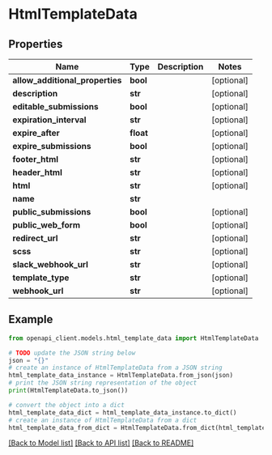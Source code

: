 # HtmlTemplateData


## Properties

Name | Type | Description | Notes
------------ | ------------- | ------------- | -------------
**allow_additional_properties** | **bool** |  | [optional] 
**description** | **str** |  | [optional] 
**editable_submissions** | **bool** |  | [optional] 
**expiration_interval** | **str** |  | [optional] 
**expire_after** | **float** |  | [optional] 
**expire_submissions** | **bool** |  | [optional] 
**footer_html** | **str** |  | [optional] 
**header_html** | **str** |  | [optional] 
**html** | **str** |  | [optional] 
**name** | **str** |  | 
**public_submissions** | **bool** |  | [optional] 
**public_web_form** | **bool** |  | [optional] 
**redirect_url** | **str** |  | [optional] 
**scss** | **str** |  | [optional] 
**slack_webhook_url** | **str** |  | [optional] 
**template_type** | **str** |  | [optional] 
**webhook_url** | **str** |  | [optional] 

## Example

```python
from openapi_client.models.html_template_data import HtmlTemplateData

# TODO update the JSON string below
json = "{}"
# create an instance of HtmlTemplateData from a JSON string
html_template_data_instance = HtmlTemplateData.from_json(json)
# print the JSON string representation of the object
print(HtmlTemplateData.to_json())

# convert the object into a dict
html_template_data_dict = html_template_data_instance.to_dict()
# create an instance of HtmlTemplateData from a dict
html_template_data_from_dict = HtmlTemplateData.from_dict(html_template_data_dict)
```
[[Back to Model list]](../README.md#documentation-for-models) [[Back to API list]](../README.md#documentation-for-api-endpoints) [[Back to README]](../README.md)


